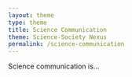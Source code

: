 ```yaml
---
layout: theme
type: theme
title: Science Communication
theme: Science-Society Nexus
permalink: /science-communication
---
```


Science communication is...
